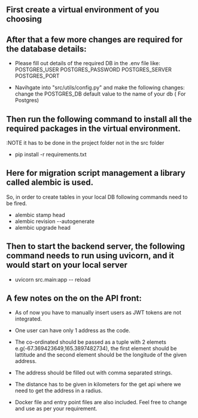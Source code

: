 ## First create a virtual environment of you choosing

## After that a few more changes are required for the database details:
- Please fill out details of the required DB in the .env file like: 
        POSTGRES_USER
        POSTGRES_PASSWORD
        POSTGRES_SERVER
        POSTGRES_PORT

- Navihgate into "src/utils/config.py" and make the following changes:
change the POSTGRES_DB default value to the name of your db ( For Postgres)
    


## Then run the following command to install all the required packages in the virtual environment.
:NOTE it has to be done in the project folder not in the src folder
- pip install -r requirements.txt

## Here for migration script management a library called alembic is used.
So, in order to create tables in your local DB following commands need to be fired.

- alembic stamp head
- alembic revision --autogenerate
- alembic upgrade head

## Then to start the backend server, the following command needs to run using uvicorn, and it would start on your local server

- uvicorn src.main:app -- reload

## A few notes on the on the API front:
- As of now you have to manually insert users as JWT tokens are not integrated.

- One user can have only 1 address as the code. 

- The co-ordinated should be passed as a tuple with 2 elemets e.g(-67.369423649,165.3897482734), the first element should be lattitude and the second element should be the longitude of the given address.

- The address should be filled out with comma separated strings.

- The distance has to be given in kilometers for the get api where we need to get the address in a     radius.
    
- Docker file and entry point files are also included. Feel free to change and use as per your requirement.
